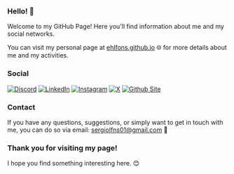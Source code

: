 ### Hello! 👋

Welcome to my GitHub Page! Here you'll find information about me and my social networks.

You can visit my personal page at [ehlfons.github.io](https://ehlfons.github.io) 🌐 for more details about me and my activities.

### Social

[![Discord](https://img.shields.io/badge/Discord-%23768bd3?style=for-the-badge&logo=discord&logoColor=white)](https://discord.com/users/510027815694106635)
[![LinkedIn](https://img.shields.io/badge/Linkedin-%230d78b0?style=for-the-badge&logo=linkedin&logoColor=white)](https://linkedin.com/in/sergio-alfonso-deltell)
[![Instagram](https://img.shields.io/badge/Instagram-E4405F?style=for-the-badge&logo=instagram&logoColor=white)](https://instagram.com/ehlfons.designs)
[![X](https://img.shields.io/badge/X-000000?style=for-the-badge&logo=x&logoColor=white)](https://x.com/ehlfonsdesigns)
[![Github Site](https://img.shields.io/badge/GitHub-100000?style=for-the-badge&logo=github&logoColor=white)](https://ehlfons.github.io)

### Contact

If you have any questions, suggestions, or simply want to get in touch with me, you can do so via email: [sergiolfns01@gmail.com](mailto:sergiolfns01@gmail.com) 📧

### Thank you for visiting my page!

I hope you find something interesting here. 😊
